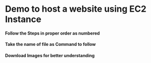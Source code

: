# Demo to host a website using EC2 Instance

#### Follow the Steps in proper order as numbered
#### Take the name of file as Command to follow
#### Download Images for better understanding
